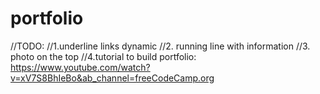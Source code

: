 # portfolio

//TODO:
//1.underline links dynamic
//2. running line with information
//3. photo on the top
//4.tutorial to build portfolio: https://www.youtube.com/watch?v=xV7S8BhIeBo&ab_channel=freeCodeCamp.org
